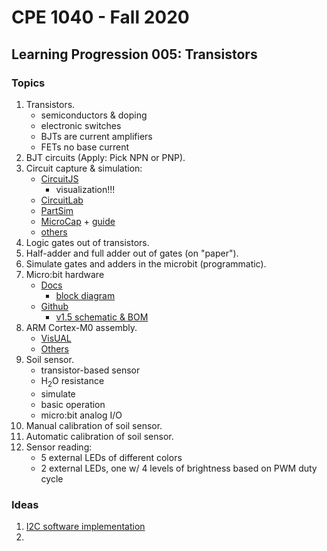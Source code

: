 # CPE 1040 - Fall 2020

## Learning Progression 005: Transistors

### Topics

1. Transistors.  
   - semiconductors & doping  
   - electronic switches  
   - BJTs are current amplifiers  
   - FETs no base current  
2. BJT circuits (Apply: Pick NPN or PNP).  
3. Circuit capture & simulation:  
   - [CircuitJS](http://lushprojects.com/circuitjs/)   
     - visualization!!!
   - [CircuitLab](https://www.circuitlab.com/)  
   - [PartSim](https://www.partsim.com/)  
   - [MicroCap](http://www.spectrum-soft.com/download/download.shtm) + [guide](https://hackaday.com/2020/01/08/commercial-circuit-simulator-goes-free/)  
   - [others](https://www.google.com/search?q=free+circuit+simulator)  
4. Logic gates out of transistors.  
5. Half-adder and full adder out of gates (on "paper"). 
6. Simulate gates and adders in the microbit (programmatic).  
7. Micro:bit hardware  
   - [Docs](https://tech.microbit.org/hardware/)  
     - [block diagram](https://tech.microbit.org/hardware/#hardware-block-diagram)  
   - [Github](https://github.com/bbcmicrobit/hardware)  
     - [v1.5 schematic & BOM](https://github.com/bbcmicrobit/hardware/tree/master/V1.5)  
8. ARM Cortex-M0 assembly.  
   - [VisUAL](https://salmanarif.bitbucket.io/visual/)  
   - [Others](https://www.google.com/search?q=arm+cortex-m0+assembly+simulator&oq=arm+cortex-m0+assembly+simulator&aqs=chrome..69i57j33.10676j0j1&sourceid=chrome&ie=UTF-8)  
9. Soil sensor.  
   - transistor-based sensor  
   - H<sub>2</sub>O resistance  
   - simulate  
   - basic operation
   - micro:bit analog I/O  
10. Manual calibration of soil sensor.  
11. Automatic calibration of soil sensor.  
12. Sensor reading:  
    - 5 external LEDs of different colors  
    - 2 external LEDs, one w/ 4 levels of brightness based on PWM duty cycle  


### Ideas
1. [I2C software implementation](https://www.google.com/search?q=i2c+software+implementation&oq=i2c+software+&aqs=chrome.1.69i57j0j46j0l5.4499j0j1&sourceid=chrome&ie=UTF-8)  
2. 

